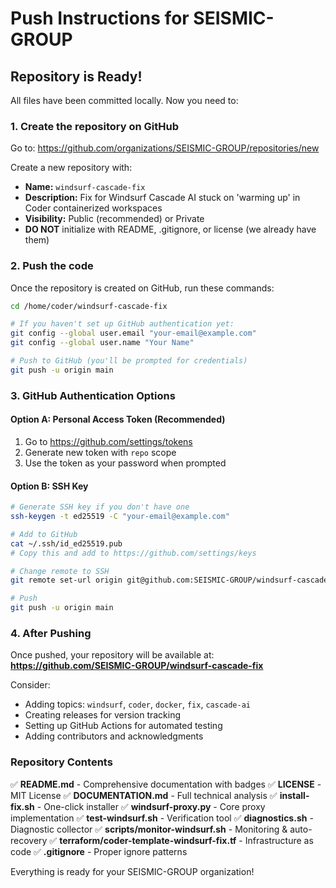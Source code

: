 # Push Instructions for SEISMIC-GROUP

## Repository is Ready! 

All files have been committed locally. Now you need to:

### 1. Create the repository on GitHub
Go to: https://github.com/organizations/SEISMIC-GROUP/repositories/new

Create a new repository with:
- **Name:** `windsurf-cascade-fix`
- **Description:** Fix for Windsurf Cascade AI stuck on 'warming up' in Coder containerized workspaces
- **Visibility:** Public (recommended) or Private
- **DO NOT** initialize with README, .gitignore, or license (we already have them)

### 2. Push the code

Once the repository is created on GitHub, run these commands:

```bash
cd /home/coder/windsurf-cascade-fix

# If you haven't set up GitHub authentication yet:
git config --global user.email "your-email@example.com"
git config --global user.name "Your Name"

# Push to GitHub (you'll be prompted for credentials)
git push -u origin main
```

### 3. GitHub Authentication Options

#### Option A: Personal Access Token (Recommended)
1. Go to https://github.com/settings/tokens
2. Generate new token with `repo` scope
3. Use the token as your password when prompted

#### Option B: SSH Key
```bash
# Generate SSH key if you don't have one
ssh-keygen -t ed25519 -C "your-email@example.com"

# Add to GitHub
cat ~/.ssh/id_ed25519.pub
# Copy this and add to https://github.com/settings/keys

# Change remote to SSH
git remote set-url origin git@github.com:SEISMIC-GROUP/windsurf-cascade-fix.git

# Push
git push -u origin main
```

### 4. After Pushing

Once pushed, your repository will be available at:
**https://github.com/SEISMIC-GROUP/windsurf-cascade-fix**

Consider:
- Adding topics: `windsurf`, `coder`, `docker`, `fix`, `cascade-ai`
- Creating releases for version tracking
- Setting up GitHub Actions for automated testing
- Adding contributors and acknowledgments

### Repository Contents

✅ **README.md** - Comprehensive documentation with badges
✅ **LICENSE** - MIT License
✅ **DOCUMENTATION.md** - Full technical analysis
✅ **install-fix.sh** - One-click installer
✅ **windsurf-proxy.py** - Core proxy implementation
✅ **test-windsurf.sh** - Verification tool
✅ **diagnostics.sh** - Diagnostic collector
✅ **scripts/monitor-windsurf.sh** - Monitoring & auto-recovery
✅ **terraform/coder-template-windsurf-fix.tf** - Infrastructure as code
✅ **.gitignore** - Proper ignore patterns

Everything is ready for your SEISMIC-GROUP organization!